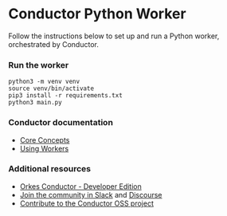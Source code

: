 # Conductor Python Worker

Follow the instructions below to set up and run a Python worker, orchestrated by Conductor.

### Run the worker

```shell
python3 -m venv venv
source venv/bin/activate
pip3 install -r requirements.txt
python3 main.py
```

### Conductor documentation

* [Core Concepts](https://orkes.io/content/core-concepts)
* [Using Workers](https://orkes.io/content/developer-guides/using-workers)


### Additional resources
* [Orkes Conductor - Developer Edition](https://developer.orkescloud.com/)
* [Join the community in Slack](https://orkes-conductor.slack.com) and [Discourse](https://community.orkes.io)
* [Contribute to the Conductor OSS project](https://github.com/conductor-oss/conductor)
